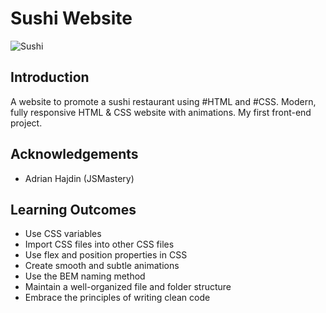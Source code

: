 # Sushi Website
![Sushi](https://i.ibb.co/mv4Zb4h/Sushi.png)

## Introduction
A website to promote a sushi restaurant using #HTML and #CSS. Modern, fully responsive HTML & CSS website with animations. My first front-end project.

## Acknowledgements
- Adrian Hajdin (JSMastery)

## Learning Outcomes
- Use CSS variables
- Import CSS files into other CSS files
- Use flex and position properties in CSS
- Create smooth and subtle animations
- Use the BEM naming method
- Maintain a well-organized file and folder structure
- Embrace the principles of writing clean code